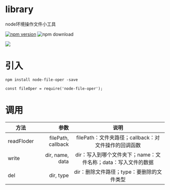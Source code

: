 # library

node环境操作文件小工具

[![npm version](https://badge.fury.io/js/node-file-oper.svg)](http://badge.fury.io/js/node-file-oper) ![npm download](https://img.shields.io/npm/dt/node-file-oper.svg)

![](https://nodei.co/npm/node-file-oper.png?downloads=true&downloadRank=true&stars=true)

# 引入

```
npm install node-file-oper -save

const fileOper = require('node-file-oper');
```

# 调用

| 方法        | 参数   |  说明  |
| --------   | -----: | :----:  |
| readFloder | filePath, callback | filePath：文件夹路径；callback：对文件操作的回调函数       |
| write      | dir, name, data | dir：写入到哪个文件夹下；name：文件名称；data：写入文件的数据   |
| del        | dir, type |  dir：删除文件路径；type：要删除的文件类型  |
